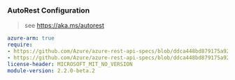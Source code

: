### AutoRest Configuration

> see https://aka.ms/autorest

``` yaml
azure-arm: true
require:
- https://github.com/Azure/azure-rest-api-specs/blob/ddca448bd879175a928b990e0f25ca3a0e6c1c33/specification/containerservice/resource-manager/readme.md
- https://github.com/Azure/azure-rest-api-specs/blob/ddca448bd879175a928b990e0f25ca3a0e6c1c33/specification/containerservice/resource-manager/readme.go.md
license-header: MICROSOFT_MIT_NO_VERSION
module-version: 2.2.0-beta.2
```
